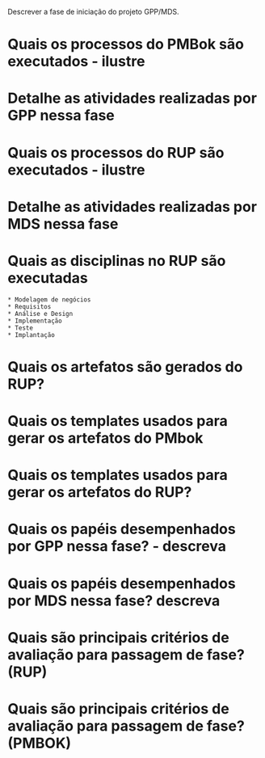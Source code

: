 Descrever a fase de iniciação do projeto GPP/MDS.

# Quais os processos do PMBok são executados - ilustre
# Detalhe as atividades realizadas por GPP nessa fase
# Quais os processos do RUP são executados - ilustre
# Detalhe as atividades realizadas por MDS nessa fase
# Quais as disciplinas no RUP são executadas
    * Modelagem de negócios
    * Requisitos
    * Análise e Design
    * Implementação
    * Teste
    * Implantação
# Quais os artefatos são gerados do RUP?
# Quais os templates usados para gerar os artefatos do PMbok 
# Quais os templates usados para gerar os artefatos do RUP?
# Quais os papéis desempenhados por GPP nessa fase? - descreva
# Quais os papéis desempenhados por MDS nessa fase? descreva 
# Quais são principais critérios de avaliação para passagem de fase? (RUP)
# Quais são principais critérios de avaliação para passagem de fase? (PMBOK)